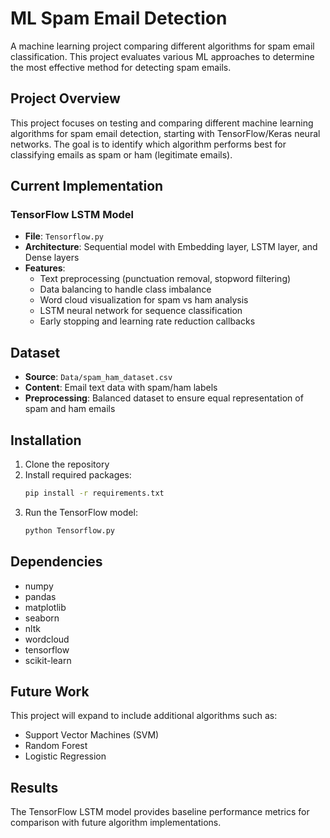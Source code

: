 # ML Spam Email Detection

A machine learning project comparing different algorithms for spam email classification. This project evaluates various ML approaches to determine the most effective method for detecting spam emails.

## Project Overview

This project focuses on testing and comparing different machine learning algorithms for spam email detection, starting with TensorFlow/Keras neural networks. The goal is to identify which algorithm performs best for classifying emails as spam or ham (legitimate emails).

## Current Implementation

### TensorFlow LSTM Model

- **File**: `Tensorflow.py`
- **Architecture**: Sequential model with Embedding layer, LSTM layer, and Dense layers
- **Features**:
  - Text preprocessing (punctuation removal, stopword filtering)
  - Data balancing to handle class imbalance
  - Word cloud visualization for spam vs ham analysis
  - LSTM neural network for sequence classification
  - Early stopping and learning rate reduction callbacks

## Dataset

- **Source**: `Data/spam_ham_dataset.csv`
- **Content**: Email text data with spam/ham labels
- **Preprocessing**: Balanced dataset to ensure equal representation of spam and ham emails

## Installation

1. Clone the repository
2. Install required packages:
   ```bash
   pip install -r requirements.txt
   ```
3. Run the TensorFlow model:
   ```bash
   python Tensorflow.py
   ```

## Dependencies

- numpy
- pandas
- matplotlib
- seaborn
- nltk
- wordcloud
- tensorflow
- scikit-learn

## Future Work

This project will expand to include additional algorithms such as:

- Support Vector Machines (SVM)
- Random Forest
- Logistic Regression

## Results

The TensorFlow LSTM model provides baseline performance metrics for comparison with future algorithm implementations.

